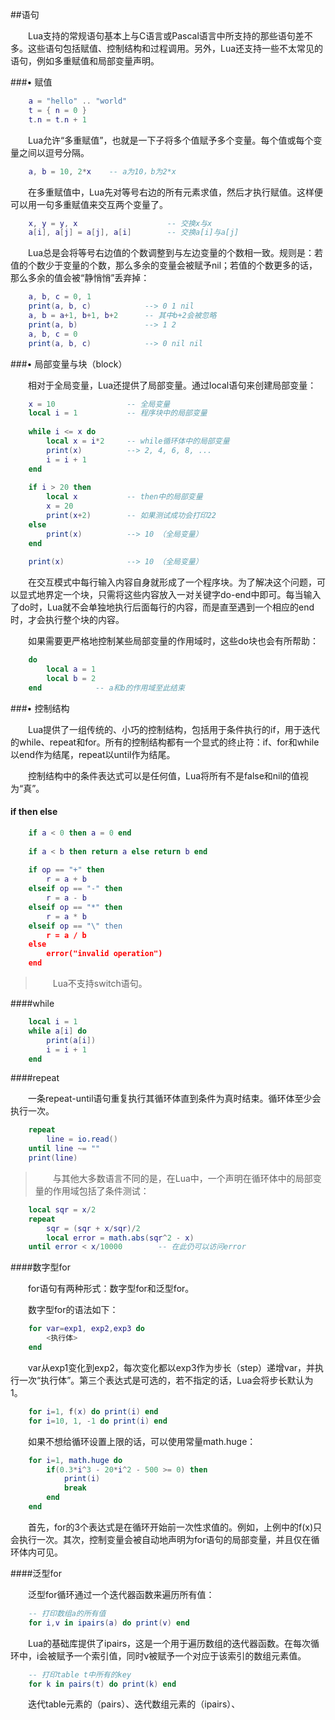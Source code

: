 ##语句

&emsp;&emsp;Lua支持的常规语句基本上与C语言或Pascal语言中所支持的那些语句差不多。这些语句包括赋值、控制结构和过程调用。另外，Lua还支持一些不太常见的语句，例如多重赋值和局部变量声明。

###• 赋值

```lua
    a = "hello" .. "world"
    t = { n = 0 }
    t.n = t.n + 1
```

&emsp;&emsp;Lua允许“多重赋值”，也就是一下子将多个值赋予多个变量。每个值或每个变量之间以逗号分隔。

```lua
    a, b = 10, 2*x    -- a为10，b为2*x
```

&emsp;&emsp;在多重赋值中，Lua先对等号右边的所有元素求值，然后才执行赋值。这样便可以用一句多重赋值来交互两个变量了。

```lua
    x, y = y, x                    -- 交换x与x
    a[i], a[j] = a[j], a[i]        -- 交换a[i]与a[j]
```

&emsp;&emsp;Lua总是会将等号右边值的个数调整到与左边变量的个数相一致。规则是：若值的个数少于变量的个数，那么多余的变量会被赋予nil；若值的个数更多的话，那么多余的值会被“静悄悄”丢弃掉：

```lua
    a, b, c = 0, 1
    print(a, b, c)            --> 0 1 nil
    a, b = a+1, b+1, b+2      -- 其中b+2会被忽略
    print(a, b)               --> 1 2
    a, b, c = 0
    print(a, b, c)            --> 0 nil nil

```


###• 局部变量与块（block）

&emsp;&emsp;相对于全局变量，Lua还提供了局部变量。通过local语句来创建局部变量：

```lua
    x = 10                -- 全局变量
    local i = 1           -- 程序块中的局部变量
    
    while i <= x do
        local x = i*2     -- while循环体中的局部变量
        print(x)          --> 2, 4, 6, 8, ...
        i = i + 1
    end
    
    if i > 20 then
        local x           -- then中的局部变量
        x = 20
        print(x+2)        -- 如果测试成功会打印22
    else
        print(x)          --> 10 （全局变量）
    end
    
    print(x)              --> 10 （全局变量）
```

&emsp;&emsp;在交互模式中每行输入内容自身就形成了一个程序块。为了解决这个问题，可以显式地界定一个块，只需将这些内容放入一对关键字do-end中即可。每当输入了do时，Lua就不会单独地执行后面每行的内容，而是直至遇到一个相应的end时，才会执行整个块的内容。

&emsp;&emsp;如果需要更严格地控制某些局部变量的作用域时，这些do块也会有所帮助：

```lua
    do
        local a = 1
        local b = 2
    end            -- a和b的作用域至此结束
```

###• 控制结构

&emsp;&emsp;Lua提供了一组传统的、小巧的控制结构，包括用于条件执行的if，用于迭代的while、repeat和for。所有的控制结构都有一个显式的终止符：if、for和while以end作为结尾，repeat以until作为结尾。

&emsp;&emsp;控制结构中的条件表达式可以是任何值，Lua将所有不是false和nil的值视为“真”。

#### if then else

```lua
    if a < 0 then a = 0 end
    
    if a < b then return a else return b end
    
    if op == "+" then
        r = a + b
    elseif op == "-" then
        r = a - b
    elseif op == "*" then
        r = a * b
    elseif op == "\" then
        r = a / b
    else
        error("invalid operation")
    end
```

>&emsp;&emsp;Lua不支持switch语句。

####while

```lua
    local i = 1
    while a[i] do
        print(a[i])
        i = i + 1
    end
```

####repeat

&emsp;&emsp;一条repeat-until语句重复执行其循环体直到条件为真时结束。循环体至少会执行一次。

```lua
    repeat
        line = io.read()
    until line ~= ""
    print(line)
```

>&emsp;&emsp;与其他大多数语言不同的是，在Lua中，一个声明在循环体中的局部变量的作用域包括了条件测试：

```lua
    local sqr = x/2
    repeat
        sqr = (sqr + x/sqr)/2
        local error = math.abs(sqr^2 - x)
    until error < x/10000        -- 在此仍可以访问error
```

####数字型for

&emsp;&emsp;for语句有两种形式：数字型for和泛型for。

&emsp;&emsp;数字型for的语法如下：

```lua
    for var=exp1, exp2,exp3 do
        <执行体>
    end
```

&emsp;&emsp;var从exp1变化到exp2，每次变化都以exp3作为步长（step）递增var，并执行一次“执行体”。第三个表达式是可选的，若不指定的话，Lua会将步长默认为1。

```lua
    for i=1, f(x) do print(i) end
    for i=10, 1, -1 do print(i) end
```

&emsp;&emsp;如果不想给循环设置上限的话，可以使用常量math.huge：

```lua
    for i=1, math.huge do
        if(0.3*i^3 - 20*i^2 - 500 >= 0) then
            print(i)
            break
        end
    end
```

&emsp;&emsp;首先，for的3个表达式是在循环开始前一次性求值的。例如，上例中的f(x)只会执行一次。其次，控制变量会被自动地声明为for语句的局部变量，并且仅在循环体内可见。

####泛型for

&emsp;&emsp;泛型for循环通过一个迭代器函数来遍历所有值：

```lua
    -- 打印数组a的所有值
    for i,v in ipairs(a) do print(v) end
```

&emsp;&emsp;Lua的基础库提供了ipairs，这是一个用于遍历数组的迭代器函数。在每次循环中，i会被赋予一个索引值，同时v被赋予一个对应于该索引的数组元素值。

```lua
    -- 打印table t中所有的key
    for k in pairs(t) do print(k) end
```

&emsp;&emsp;迭代table元素的（pairs）、迭代数组元素的（ipairs）、